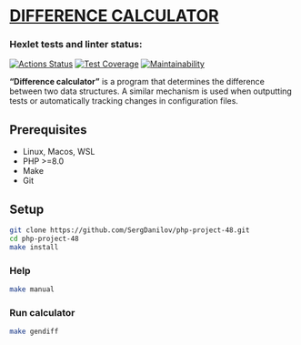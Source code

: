 # [DIFFERENCE CALCULATOR](https://github.com/SergDanilov/php-project-48/blob/main/README.md)

### Hexlet tests and linter status:
[![Actions Status](https://github.com/SergDanilov/php-project-48/actions/workflows/hexlet-check.yml/badge.svg)](https://github.com/SergDanilov/php-project-48/actions)
[![Test Coverage](https://api.codeclimate.com/v1/badges/1a81f2a1520b5ac924ac/test_coverage)](https://codeclimate.com/github/SergDanilov/php-project-48/test_coverage)
[![Maintainability](https://api.codeclimate.com/v1/badges/1a81f2a1520b5ac924ac/maintainability)](https://codeclimate.com/github/SergDanilov/php-project-48/maintainability)

<p><b>“Difference calculator”</b> is a program that determines the difference between two data structures. A similar mechanism is used when outputting tests or automatically tracking changes in configuration files.</p>

## Prerequisites

* Linux, Macos, WSL
* PHP >=8.0
* Make
* Git


## Setup

```bash
git clone https://github.com/SergDanilov/php-project-48.git
cd php-project-48
make install
```

### Help

```sh
make manual
```

### Run calculator

```sh
make gendiff
```